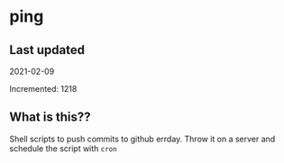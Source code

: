 # ping

## Last updated
2021-02-09

Incremented: 1218

## What is this??
Shell scripts to push commits to github errday. Throw it on a server and schedule the script with `cron`
